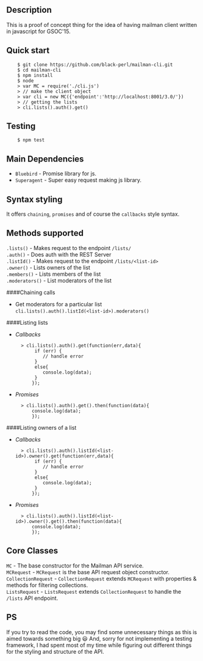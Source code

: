 Description
-----------
This is a proof of concept thing for the idea of having mailman client written in javascript for GSOC'15.

Quick start
-----------

        $ git clone https://github.com/black-perl/mailman-cli.git
        $ cd mailman-cli
        $ npm install
        $ node
        > var MC = require('./cli.js')
        > // make the client object
        > var cli = new MC({'endpoint':'http://localhost:8001/3.0/'})
        > // getting the lists 
        > cli.lists().auth().get() 
        
Testing
--------

        $ npm test
        
        
Main Dependencies
-------------
- `Bluebird` - Promise library for js.
- `Superagent` - Super easy request making js library.

Syntax styling
--------------

It offers `chaining`, `promises` and of course the `callbacks` style syntax.

Methods supported
-----------------

`.lists()` - Makes request to the endpoint `/lists/`              
`.auth()` - Does auth with the REST Server             
`.listId()` - Makes request to the endpoint `/lists/<list-id>`                    
`.owner()` - Lists owners of the list           
`.members()` - Lists members of the list               
`.moderators()` - List moderators of the list  


####Chaining calls
- Get moderators for a particular list                                    
`cli.lists().auth().listId(<list-id>).moderators()` 


####Listing lists
- *Callbacks*

        > cli.lists().auth().get(function(err,data){
             if (err) {
                // handle error
             }
             else{
                console.log(data);
             }
            });
            
- *Promises*

        > cli.lists().auth().get().then(function(data){
            console.log(data);
            });

####Listing owners of a list
- *Callbacks*

        > cli.lists().auth().listId(<list-id>).owner().get(function(err,data){
             if (err) {
                // handle error
             }
             else{
                console.log(data);
             }
            });
            
- *Promises*

        > cli.lists().auth().listId(<list-id>).owner().get().then(function(data){
            console.log(data);
            });


Core Classes
------------
`MC` - The base constructor for the Mailman API service.         
`MCRequest` - `MCRequest` is the base API request object constructor.      
`CollectionRequest` - `CollectionRequest` extends `MCRequest` with properties & methods for filtering collections.                   
`ListsRequest` - `ListsRequest` extends `CollectionRequest` to handle the `/lists` API endpoint.                                       

PS
--
If you try to read the code,  you may find some unnecessary things as this is aimed towards something big :smiley:
And, sorry for not implementing a testing framework, I had spent most of my time while figuring out different things for the styling and structure of the API.




   
